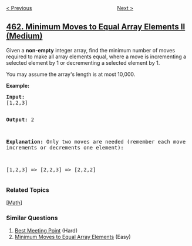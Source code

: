 <!--|This file generated by command(leetcode description); DO NOT EDIT.    |-->
<!--+----------------------------------------------------------------------+-->
<!--|@author    openset <openset.wang@gmail.com>                           |-->
<!--|@link      https://github.com/openset                                 |-->
<!--|@home      https://github.com/tonymontaro/leetcode-hints                        |-->
<!--+----------------------------------------------------------------------+-->

[< Previous](https://github.com/tonymontaro/leetcode-hints/tree/master/problems/hamming-distance "Hamming Distance")
　　　　　　　　　　　　　　　　
[Next >](https://github.com/tonymontaro/leetcode-hints/tree/master/problems/island-perimeter "Island Perimeter")

## [462. Minimum Moves to Equal Array Elements II (Medium)](https://leetcode.com/problems/minimum-moves-to-equal-array-elements-ii "最少移动次数使数组元素相等 II")

<p><p>Given a <b>non-empty</b> integer array, find the minimum number of moves required to make all array elements equal, where a move is incrementing a selected element by 1 or decrementing a selected element by 1.</p>

<p>You may assume the array's length is at most 10,000.</p>

<p><b>Example:</b>
<pre>
<b>Input:</b>
[1,2,3]

<b>Output:</b>
2

<b>Explanation:</b>
Only two moves are needed (remember each move increments or decrements one element):

[1,2,3]  =>  [2,2,3]  =>  [2,2,2]
</pre>
</p></p>

### Related Topics
  [[Math](https://github.com/tonymontaro/leetcode-hints/tree/master/tag/math/README.md)]

### Similar Questions
  1. [Best Meeting Point](https://github.com/tonymontaro/leetcode-hints/tree/master/problems/best-meeting-point) (Hard)
  1. [Minimum Moves to Equal Array Elements](https://github.com/tonymontaro/leetcode-hints/tree/master/problems/minimum-moves-to-equal-array-elements) (Easy)

